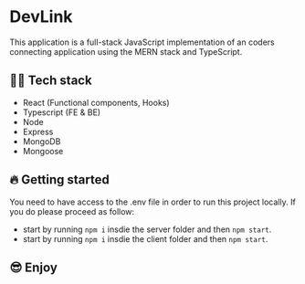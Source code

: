 # DevLink

This application is a full-stack JavaScript implementation of an coders connecting application using the MERN stack and TypeScript.

## 👨‍💻 Tech stack

- React (Functional components, Hooks)
- Typescript (FE & BE)
- Node
- Express
- MongoDB
- Mongoose

## 🔥 Getting started

You need to have access to the .env file in order to run this project locally. If you do please proceed as follow:

- start by running `npm i` insdie the server folder and then `npm start`.
- start by running `npm i` insdie the client folder and then `npm start`.

## 😎 Enjoy
